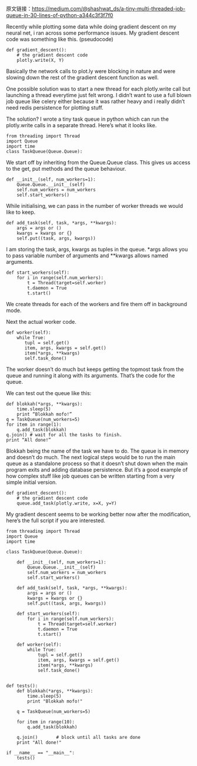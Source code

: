 原文链接：https://medium.com/@shashwat_ds/a-tiny-multi-threaded-job-queue-in-30-lines-of-python-a344c3f3f7f0

Recently while plotting some data while doing gradient descent on my neural net, i ran across some performance issues. My gradient descent code was something like this. (pseudocode)
```
def gradient_descent():
    # the gradient descent code
    plotly.write(X, Y)
```
Basically the network calls to plot.ly were blocking in nature and were slowing down the rest of the gradient descent function as well.

One possible solution was to start a new thread for each plotly.write call but launching a thread everytime just felt wrong. I didn’t want to use a full blown job queue like celery either because it was rather heavy and i really didn’t need redis persistence for plotting stuff.

The solution?  I wrote a tiny task queue in python which can run the plotly.write calls in a separate thread. Here’s what it looks like.
```
from threading import Thread
import Queue 
import time
class TaskQueue(Queue.Queue):
```
We start off by inheriting from the Queue.Queue class. This gives us access to the get, put methods and the queue behaviour.
```
def __init__(self, num_workers=1):
    Queue.Queue.__init__(self)
    self.num_workers = num_workers
    self.start_workers()
```
While initialising, we can pass in the number of worker threads we would like to keep.
```
def add_task(self, task, *args, **kwargs):
    args = args or ()
    kwargs = kwargs or {}
    self.put((task, args, kwargs))
```
I am storing the task, args, kwargs as tuples in the queue. *args allows you to pass variable number of arguments and **kwargs allows named arguments.
```
def start_workers(self):
    for i in range(self.num_workers):
        t = Thread(target=self.worker)
        t.daemon = True
        t.start()
```
We create threads for each of the workers and fire them off in background mode.

Next the actual worker code.
```
def worker(self):
    while True:
       tupl = self.get()
       item, args, kwargs = self.get()
       item(*args, **kwargs) 
       self.task_done()
```
The worker doesn’t do much but keeps getting the topmost task from the queue and running it along with its arguments. That’s the code for the queue.

We can test out the queue like this:
```
def blokkah(*args, **kwargs):
    time.sleep(5)
    print “Blokkah mofo!”
q = TaskQueue(num_workers=5)
for item in range(1):
    q.add_task(blokkah)
q.join() # wait for all the tasks to finish.
print “All done!”
```
Blokkah being the name of the task we have to do. The queue is in memory and doesn’t do much. The next logical steps would be to run the main queue as a standalone process so that it doesn’t shut down when the main program exits and adding database persistence. But it’s a good example of how complex stuff like job queues can be written starting from a very simple initial version.
```
def gradient_descent():
    # the gradient descent code
    queue.add_task(plotly.write, x=X, y=Y)
```
My gradient descent seems to be working better now after the modification, here’s the full script if you are interested.
```
from threading import Thread
import Queue 
import time

class TaskQueue(Queue.Queue):

    def __init__(self, num_workers=1):
        Queue.Queue.__init__(self)
        self.num_workers = num_workers
        self.start_workers()

    def add_task(self, task, *args, **kwargs):
        args = args or ()
        kwargs = kwargs or {}
        self.put((task, args, kwargs))

    def start_workers(self):
        for i in range(self.num_workers):
            t = Thread(target=self.worker)
            t.daemon = True
            t.start()

    def worker(self):
        while True:
            tupl = self.get()
            item, args, kwargs = self.get()
            item(*args, **kwargs)  
            self.task_done()


def tests():
    def blokkah(*args, **kwargs):
        time.sleep(5)
        print "Blokkah mofo!"

    q = TaskQueue(num_workers=5)

    for item in range(10):
        q.add_task(blokkah)

    q.join()       # block until all tasks are done
    print "All done!"

if __name__ == "__main__":
    tests()
```
